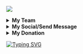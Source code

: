  
![](https://komarev.com/ghpvc/?username=dumai-991&base=999999&label=Visitors&style=for-the-badge)






   <details>
     <summary><b>My Team</b></summary>

[RIAN_XD](https://github.com/RIAN-XD) | [JEECK_XD](https://github.com/Jeeck-XD) | [ARDIAN SYAH_XD](https://github.com/AngCyber) | [XENZI_XD](https://github.com/Aldi098) | [RADHIN](https://github.com/radhin123) | [ZEE_K WORLD](https://github.com/ZKWorld)
--|--|--|--|--|--|
![TEAM_1](https://avatars.githubusercontent.com/RIAN-XD?s=110&v=1) | ![TEAM_2](https://avatars.githubusercontent.com/Jeeck-XD?s=200&v=1) | ![TEAM_3](https://avatars.githubusercontent.com/AngCyber?s=90&v=1) | ![TEAM_4](https://avatars.githubusercontent.com/Aldi098?s=150&v=1) | ![TEAM_5](https://avatars.githubusercontent.com/radhin123?s=150&v=1) | ![TEAM_6](https://avatars.githubusercontent.com/ZKWorld?s=150&v=1)
   </details>
   <details>
     <summary><b>My Social/Send Message</b></summary>

[FACEBOOK OLD](https://m.facebook.com/100001316493597) | [FACEBOOK NEW](https://m.facebook.com/Bayar.Hutang.991) |[WHATSAPP](https://api.whatsapp.com/send/?phone=6283893415477&text=Hello+Bro+I+Am+From+Github+Termux&type=phone_number&app_absent=0) | [TELEGRAM](https://t.me/dumai_991)
--|--|--|--|
<img src="https://upload.wikimedia.org/wikipedia/commons/thumb/1/16/Facebook-icon-1.png/640px-Facebook-icon-1.png" alt="alt text" width="75" height="75"><a> | <img src="https://upload.wikimedia.org/wikipedia/commons/thumb/1/16/Facebook-icon-1.png/640px-Facebook-icon-1.png" alt="alt text" width="75" height="75"><a> | <img src="https://github.com/Dumai-991/Dumai-991/blob/main/Image/images%20(1).png" alt="alt text" width="75" height="75"><a> | <img src="https://encrypted-tbn0.gstatic.com/images?q=tbn:ANd9GcQRDcJ3cnJoCklHji9vn8ra3IZywnsCO1stqQ&usqp=CAU" alt="alt text" width="75" height="75"><a> | 
   </details>

   <details>
     <summary><b>My Donation</b></summary>

[PAYPAL](https://www.paypal.com/paypalme/dumai991) | 
--|
<img src="https://cdn-icons-png.flaticon.com/512/888/888870.png" alt="alt text" width="75" height="75"><a>  |
   </details>

[![Typing SVG](https://readme-typing-svg.demolab.com?font=Koulen&size=23&pause=1000&color=F70000&center=true&width=550&lines=SELAMAT+DATANG+DIGITHUB+%F0%9F%98%81%F0%9F%98%81%F0%9F%98%81;WELCOME+TO+GITHUB+%F0%9F%98%81%F0%9F%98%81%F0%9F%98%81)](https://git.io/typing-svg)
